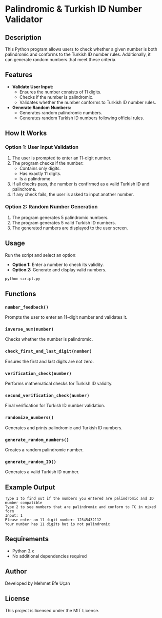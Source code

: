# Palindromic & Turkish ID Number Validator

## Description

This Python program allows users to check whether a given number is both palindromic and conforms to the Turkish ID number rules.
Additionally, it can generate random numbers that meet these criteria.

## Features

- **Validate User Input:**
  - Ensures the number consists of 11 digits.
  - Checks if the number is palindromic.
  - Validates whether the number conforms to Turkish ID number rules.
- **Generate Random Numbers:**
  - Generates random palindromic numbers.
  - Generates random Turkish ID numbers following official rules.

## How It Works

### Option 1: User Input Validation

1. The user is prompted to enter an 11-digit number.
2. The program checks if the number:
   - Contains only digits.
   - Has exactly 11 digits.
   - Is a palindrome.
3. If all checks pass, the number is confirmed as a valid Turkish ID and palindrome.
4. If any check fails, the user is asked to input another number.

### Option 2: Random Number Generation

1. The program generates 5 palindromic numbers.
2. The program generates 5 valid Turkish ID numbers.
3. The generated numbers are displayed to the user screen.

## Usage

Run the script and select an option:

- **Option 1:** Enter a number to check its validity.
- **Option 2:** Generate and display valid numbers.

```bash
python script.py
```

## Functions

### `number_feedback()`

Prompts the user to enter an 11-digit number and validates it.

### `inverse_num(number)`

Checks whether the number is palindromic.

### `check_first_and_last_digit(number)`

Ensures the first and last digits are not zero.

### `verification_check(number)`

Performs mathematical checks for Turkish ID validity.

### `second_verification_check(number)`

Final verification for Turkish ID number validation.

### `randomize_numbers()`

Generates and prints palindromic and Turkish ID numbers.

### `generate_random_numbers()`

Creates a random palindromic number.

### `generate_random_ID()`

Generates a valid Turkish ID number.

## Example Output

```
Type 1 to find out if the numbers you entered are palindromic and ID number compatible
Type 2 to see numbers that are palindromic and conform to TC in mixed form
Input: 1
Please enter an 11-digit number: 12345432112
Your number has 11 digits but is not palindromic
```

## Requirements

- Python 3.x
- No additional dependencies required

## Author

Developed by Mehmet Efe Uçan

## License

This project is licensed under the MIT License.

